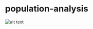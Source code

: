 # population-analysis

![alt text](https://github.com/[mohsen-dl]/[population-analysis]/blob/[main]/2023-02-02.png?raw=true)

